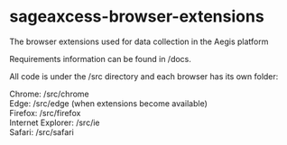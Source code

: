 # sageaxcess-browser-extensions
The browser extensions used for data collection in the Aegis platform

Requirements information can be found in /docs.

All code is under the /src directory and each browser has its own folder:

Chrome: /src/chrome   
Edge: /src/edge (when extensions become available)   
Firefox: /src/firefox   
Internet Explorer: /src/ie   
Safari: /src/safari  
